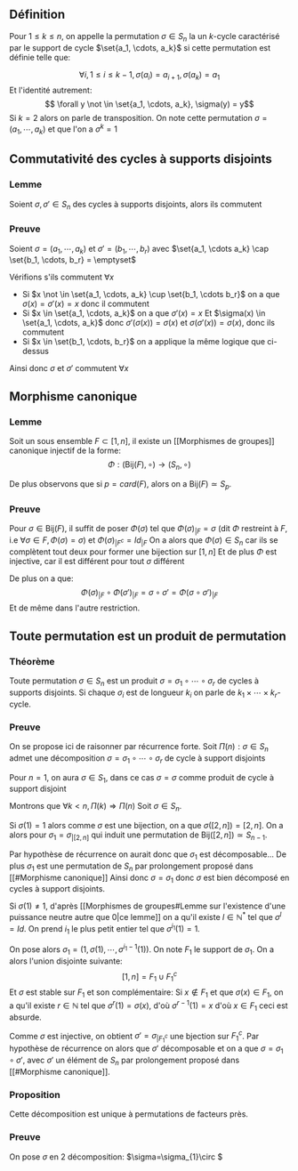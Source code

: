 ## Définition
Pour $1 \leq k \leq n$, on appelle la permutation $\sigma \in S_n$ la  un $k$-cycle caractérisé par le support de cycle $\set{a_1, \cdots, a_k}$  si cette permutation est définie telle que:

$$\forall i, 1 \leq i \leq k-1, \sigma(a_i) = a_{i+1}, \sigma(a_k) = a_1$$
Et l'identité autrement: 
$$ \forall y \not \in \set{a_1, \cdots, a_k}, \sigma(y) = y$$
Si $k=2$ alors on parle de transposition.
On note cette permutation $\sigma = (a_1, \cdots, a_k)$ et que l'on a $\sigma^k = 1$

## Commutativité des cycles à supports disjoints

### Lemme
Soient $\sigma, \sigma' \in S_n$ des cycles à supports disjoints, alors ils commutent

### Preuve
Soient $\sigma=(a_1, \cdots, a_k)$ et $\sigma' = (b_1, \cdots, b_r)$ avec $\set{a_1, \cdots a_k} \cap \set{b_1, \cdots, b_r} = \emptyset$ 

Vérifions s'ils commutent $\forall x$

- Si $x \not \in \set{a_1, \cdots, a_k} \cup \set{b_1, \cdots b_r}$ on a que $\sigma(x) = \sigma'(x) = x$ donc il commutent
- Si $x \in \set{a_1, \cdots, a_k}$ on a que $\sigma'(x) =x$
	Et $\sigma(x) \in \set{a_1, \cdots, a_k}$ donc $\sigma'(\sigma(x)) = \sigma(x)$ et $\sigma(\sigma'(x)) = \sigma(x)$, donc ils commutent
- Si $x \in \set{b_1, \cdots, b_r}$ on a applique la même logique que ci-dessus

Ainsi donc $\sigma$ et $\sigma'$ commutent $\forall x$
$$\tag*{$\blacksquare$}$$
## Morphisme canonique
### Lemme
Soit un sous ensemble $F \subset [1,n]$, il existe un [[Morphismes de groupes]] canonique injectif de la forme:
$$\Phi : (\text{Bij}(F), \circ) \to (S_{n},\circ)$$

De plus observons que si $p = card(F)$, alors on a $\text{Bij}(F) \simeq S_p$.

### Preuve
Pour $\sigma \in \text{Bij}(F)$, il suffit de poser $\Phi(\sigma)$ tel que $\Phi(\sigma)_{|F} = \sigma$ (dit $\Phi$ restreint à $F$, i.e $\forall \sigma \in F, \Phi(\sigma)=\sigma$) et $\Phi(\sigma)_{|F^c} = Id_{|F}$
On a alors que $\Phi(\sigma) \in S_n$ car ils se complètent tout deux pour former une bijection sur $[1,n]$
Et de plus $\Phi$ est injective, car il est différent pour tout $\sigma$ différent

De plus on a que:
$$\Phi(\sigma)_{|F} \circ \Phi(\sigma')_{|F} = \sigma \circ \sigma' = \Phi(\sigma \circ \sigma')_{|F}$$
Et de même dans l'autre restriction.
$$\tag*{$\blacksquare$}$$
## Toute permutation est un produit de permutation
### Théorème
Toute permutation $\sigma \in S_n$ est un produit $\sigma = \sigma_{1}\circ \cdots \circ\sigma_{r}$ de cycles à supports disjoints. Si chaque $\sigma_i$ est de longueur $k_i$ on parle de $k_1 \times \cdots \times k_r$-cycle.

### Preuve
On se propose ici de raisonner par récurrence forte.
Soit $\Pi(n): \sigma \in S_{n}$ admet une décomposition $\sigma = \sigma_{1}\circ \cdots \circ \sigma_{r}$ de cycle à support disjoints

Pour $n=1$, on aura $\sigma \in S_1$, dans ce cas $\sigma = \sigma$ comme produit de cycle à support disjoint

Montrons que $\forall k < n, \Pi(k) \Rightarrow \Pi(n)$
Soit $\sigma \in S_n$.

Si $\sigma(1) = 1$ alors comme $\sigma$ est une bijection, on a que $\sigma([2,n]) = [2,n]$.
On a alors pour $\sigma_{1}= \sigma_{|[2,n]}$ qui induit une permutation de $\text{Bij}([2,n]) \simeq S_{n-1}$.

Par hypothèse de récurrence on aurait donc que $\sigma_1$ est décomposable... 
De plus $\sigma_1$ est une permutation de $S_n$ par prolongement proposé dans [[#Morphisme canonique]]
Ainsi donc $\sigma=\sigma_1$ donc $\sigma$ est bien décomposé en cycles à support disjoints.

Si $\sigma(1) \not = 1$, d'après [[Morphismes de groupes#Lemme sur l'existence d'une puissance neutre autre que 0|ce lemme]] on a qu'il existe $l \in \mathbb{N}^*$ tel que $\sigma^{l}= Id$.
On prend $i_1$ le plus petit entier tel que $\sigma^{i_{1}}(1)= 1$.

On pose alors $\sigma_{1}= (1, \sigma(1), \cdots, \sigma^{i_1-1}(1))$. On note $F_1$ le support de $\sigma_1$.
On a alors l'union disjointe suivante:
$$[1,n] = F_{1}\cup F_1^c$$
Et $\sigma$ est stable sur $F_1$ et son complémentaire:
Si $x \not \in F_1$ et que $\sigma(x) \in F_1$, on a qu'il existe $r \in \mathbb{N}$ tel que $\sigma^{r}(1)= \sigma(x)$, d'où $\sigma^{r-1}(1)= x$ d'où $x \in F_1$ ceci est absurde.

Comme $\sigma$ est injective, on obtient $\sigma' = \sigma_{|F_{1}^{c}}$ une bjection sur $F_1^c$. Par hypothèse de récurrence on alors que $\sigma'$ décomposable et on a que $\sigma = \sigma_{1}\circ \sigma'$, avec $\sigma'$ un élément de $S_n$ par prolongement proposé dans [[#Morphisme canonique]].

### Proposition
Cette décomposition est unique à permutations de facteurs près.

### Preuve
On pose $\sigma$ en 2 décomposition:
$\sigma=\sigma_{1}\circ $